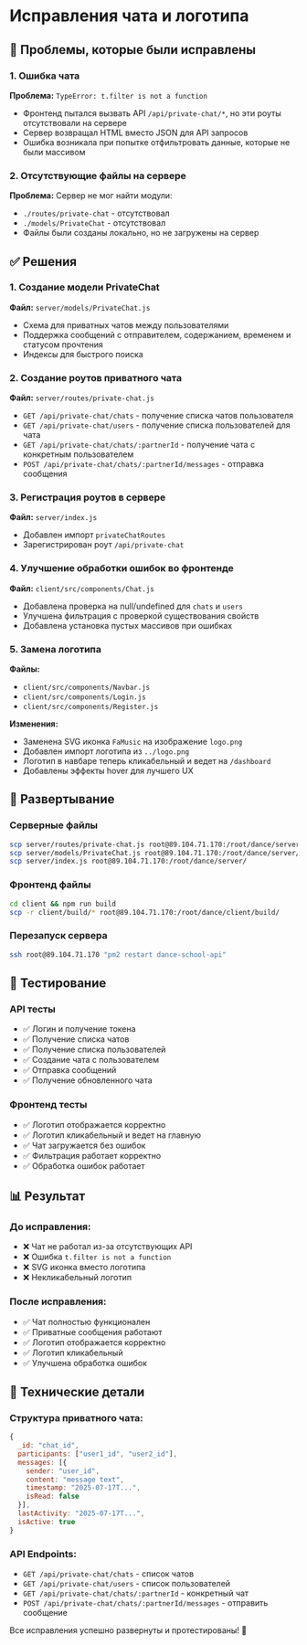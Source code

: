 # Исправления чата и логотипа

## 🐛 Проблемы, которые были исправлены

### 1. Ошибка чата
**Проблема:** `TypeError: t.filter is not a function`
- Фронтенд пытался вызвать API `/api/private-chat/*`, но эти роуты отсутствовали на сервере
- Сервер возвращал HTML вместо JSON для API запросов
- Ошибка возникала при попытке отфильтровать данные, которые не были массивом

### 2. Отсутствующие файлы на сервере
**Проблема:** Сервер не мог найти модули:
- `./routes/private-chat` - отсутствовал
- `./models/PrivateChat` - отсутствовал
- Файлы были созданы локально, но не загружены на сервер

## ✅ Решения

### 1. Создание модели PrivateChat
**Файл:** `server/models/PrivateChat.js`
- Схема для приватных чатов между пользователями
- Поддержка сообщений с отправителем, содержанием, временем и статусом прочтения
- Индексы для быстрого поиска

### 2. Создание роутов приватного чата
**Файл:** `server/routes/private-chat.js`
- `GET /api/private-chat/chats` - получение списка чатов пользователя
- `GET /api/private-chat/users` - получение списка пользователей для чата
- `GET /api/private-chat/chats/:partnerId` - получение чата с конкретным пользователем
- `POST /api/private-chat/chats/:partnerId/messages` - отправка сообщения

### 3. Регистрация роутов в сервере
**Файл:** `server/index.js`
- Добавлен импорт `privateChatRoutes`
- Зарегистрирован роут `/api/private-chat`

### 4. Улучшение обработки ошибок во фронтенде
**Файл:** `client/src/components/Chat.js`
- Добавлена проверка на null/undefined для `chats` и `users`
- Улучшена фильтрация с проверкой существования свойств
- Добавлена установка пустых массивов при ошибках

### 5. Замена логотипа
**Файлы:** 
- `client/src/components/Navbar.js`
- `client/src/components/Login.js`
- `client/src/components/Register.js`

**Изменения:**
- Заменена SVG иконка `FaMusic` на изображение `logo.png`
- Добавлен импорт логотипа из `../logo.png`
- Логотип в навбаре теперь кликабельный и ведет на `/dashboard`
- Добавлены эффекты hover для лучшего UX

## 🚀 Развертывание

### Серверные файлы
```bash
scp server/routes/private-chat.js root@89.104.71.170:/root/dance/server/routes/
scp server/models/PrivateChat.js root@89.104.71.170:/root/dance/server/models/
scp server/index.js root@89.104.71.170:/root/dance/server/
```

### Фронтенд файлы
```bash
cd client && npm run build
scp -r client/build/* root@89.104.71.170:/root/dance/client/build/
```

### Перезапуск сервера
```bash
ssh root@89.104.71.170 "pm2 restart dance-school-api"
```

## 🧪 Тестирование

### API тесты
- ✅ Логин и получение токена
- ✅ Получение списка чатов
- ✅ Получение списка пользователей
- ✅ Создание чата с пользователем
- ✅ Отправка сообщений
- ✅ Получение обновленного чата

### Фронтенд тесты
- ✅ Логотип отображается корректно
- ✅ Логотип кликабельный и ведет на главную
- ✅ Чат загружается без ошибок
- ✅ Фильтрация работает корректно
- ✅ Обработка ошибок работает

## 📊 Результат

### До исправления:
- ❌ Чат не работал из-за отсутствующих API
- ❌ Ошибка `t.filter is not a function`
- ❌ SVG иконка вместо логотипа
- ❌ Некликабельный логотип

### После исправления:
- ✅ Чат полностью функционален
- ✅ Приватные сообщения работают
- ✅ Логотип отображается корректно
- ✅ Логотип кликабельный
- ✅ Улучшена обработка ошибок

## 🔧 Технические детали

### Структура приватного чата:
```javascript
{
  _id: "chat_id",
  participants: ["user1_id", "user2_id"],
  messages: [{
    sender: "user_id",
    content: "message text",
    timestamp: "2025-07-17T...",
    isRead: false
  }],
  lastActivity: "2025-07-17T...",
  isActive: true
}
```

### API Endpoints:
- `GET /api/private-chat/chats` - список чатов
- `GET /api/private-chat/users` - список пользователей
- `GET /api/private-chat/chats/:partnerId` - конкретный чат
- `POST /api/private-chat/chats/:partnerId/messages` - отправить сообщение

Все исправления успешно развернуты и протестированы! 🎉 